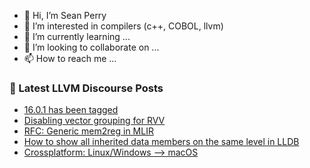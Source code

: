 - 👋 Hi, I’m Sean Perry
- 👀 I’m interested in compilers (c++, COBOL, llvm)
- 🌱 I’m currently learning ...
- 💞️ I’m looking to collaborate on ...
- 📫 How to reach me ...

<!---
s66perry/s66perry is a ✨ special ✨ repository because its `README.md` (this file) appears on your GitHub profile.
You can click the Preview link to take a look at your changes.
--->
### 📕 Latest LLVM Discourse Posts

<!-- DISCOURSE-LLVM:START -->
- [16.0.1 has been tagged](https://discourse.llvm.org/t/16-0-1-has-been-tagged/69775#post_8)
- [Disabling vector grouping for RVV](https://discourse.llvm.org/t/disabling-vector-grouping-for-rvv/69652#post_2)
- [RFC: Generic mem2reg in MLIR](https://discourse.llvm.org/t/rfc-generic-mem2reg-in-mlir/69926#post_1)
- [How to show all inherited data members on the same level in LLDB](https://discourse.llvm.org/t/how-to-show-all-inherited-data-members-on-the-same-level-in-lldb/69899#post_11)
- [Crossplatform: Linux/Windows --&gt; macOS](https://discourse.llvm.org/t/crossplatform-linux-windows-macos/69633#post_4)
<!-- DISCOURSE-LLVM:END -->
